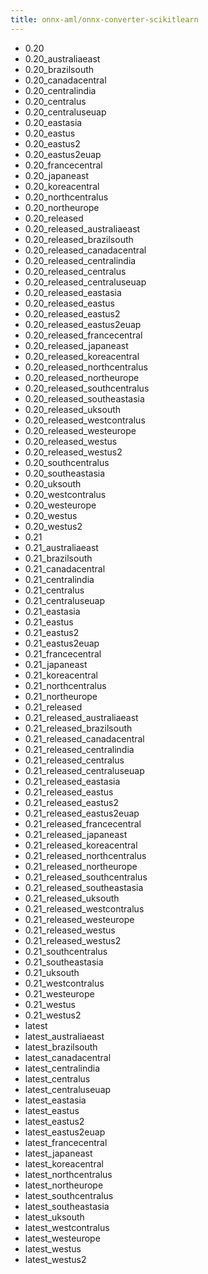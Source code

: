 ```yaml
---
title: onnx-aml/onnx-converter-scikitlearn
---
```

- 0.20
- 0.20_australiaeast
- 0.20_brazilsouth
- 0.20_canadacentral
- 0.20_centralindia
- 0.20_centralus
- 0.20_centraluseuap
- 0.20_eastasia
- 0.20_eastus
- 0.20_eastus2
- 0.20_eastus2euap
- 0.20_francecentral
- 0.20_japaneast
- 0.20_koreacentral
- 0.20_northcentralus
- 0.20_northeurope
- 0.20_released
- 0.20_released_australiaeast
- 0.20_released_brazilsouth
- 0.20_released_canadacentral
- 0.20_released_centralindia
- 0.20_released_centralus
- 0.20_released_centraluseuap
- 0.20_released_eastasia
- 0.20_released_eastus
- 0.20_released_eastus2
- 0.20_released_eastus2euap
- 0.20_released_francecentral
- 0.20_released_japaneast
- 0.20_released_koreacentral
- 0.20_released_northcentralus
- 0.20_released_northeurope
- 0.20_released_southcentralus
- 0.20_released_southeastasia
- 0.20_released_uksouth
- 0.20_released_westcontralus
- 0.20_released_westeurope
- 0.20_released_westus
- 0.20_released_westus2
- 0.20_southcentralus
- 0.20_southeastasia
- 0.20_uksouth
- 0.20_westcontralus
- 0.20_westeurope
- 0.20_westus
- 0.20_westus2
- 0.21
- 0.21_australiaeast
- 0.21_brazilsouth
- 0.21_canadacentral
- 0.21_centralindia
- 0.21_centralus
- 0.21_centraluseuap
- 0.21_eastasia
- 0.21_eastus
- 0.21_eastus2
- 0.21_eastus2euap
- 0.21_francecentral
- 0.21_japaneast
- 0.21_koreacentral
- 0.21_northcentralus
- 0.21_northeurope
- 0.21_released
- 0.21_released_australiaeast
- 0.21_released_brazilsouth
- 0.21_released_canadacentral
- 0.21_released_centralindia
- 0.21_released_centralus
- 0.21_released_centraluseuap
- 0.21_released_eastasia
- 0.21_released_eastus
- 0.21_released_eastus2
- 0.21_released_eastus2euap
- 0.21_released_francecentral
- 0.21_released_japaneast
- 0.21_released_koreacentral
- 0.21_released_northcentralus
- 0.21_released_northeurope
- 0.21_released_southcentralus
- 0.21_released_southeastasia
- 0.21_released_uksouth
- 0.21_released_westcontralus
- 0.21_released_westeurope
- 0.21_released_westus
- 0.21_released_westus2
- 0.21_southcentralus
- 0.21_southeastasia
- 0.21_uksouth
- 0.21_westcontralus
- 0.21_westeurope
- 0.21_westus
- 0.21_westus2
- latest
- latest_australiaeast
- latest_brazilsouth
- latest_canadacentral
- latest_centralindia
- latest_centralus
- latest_centraluseuap
- latest_eastasia
- latest_eastus
- latest_eastus2
- latest_eastus2euap
- latest_francecentral
- latest_japaneast
- latest_koreacentral
- latest_northcentralus
- latest_northeurope
- latest_southcentralus
- latest_southeastasia
- latest_uksouth
- latest_westcontralus
- latest_westeurope
- latest_westus
- latest_westus2
